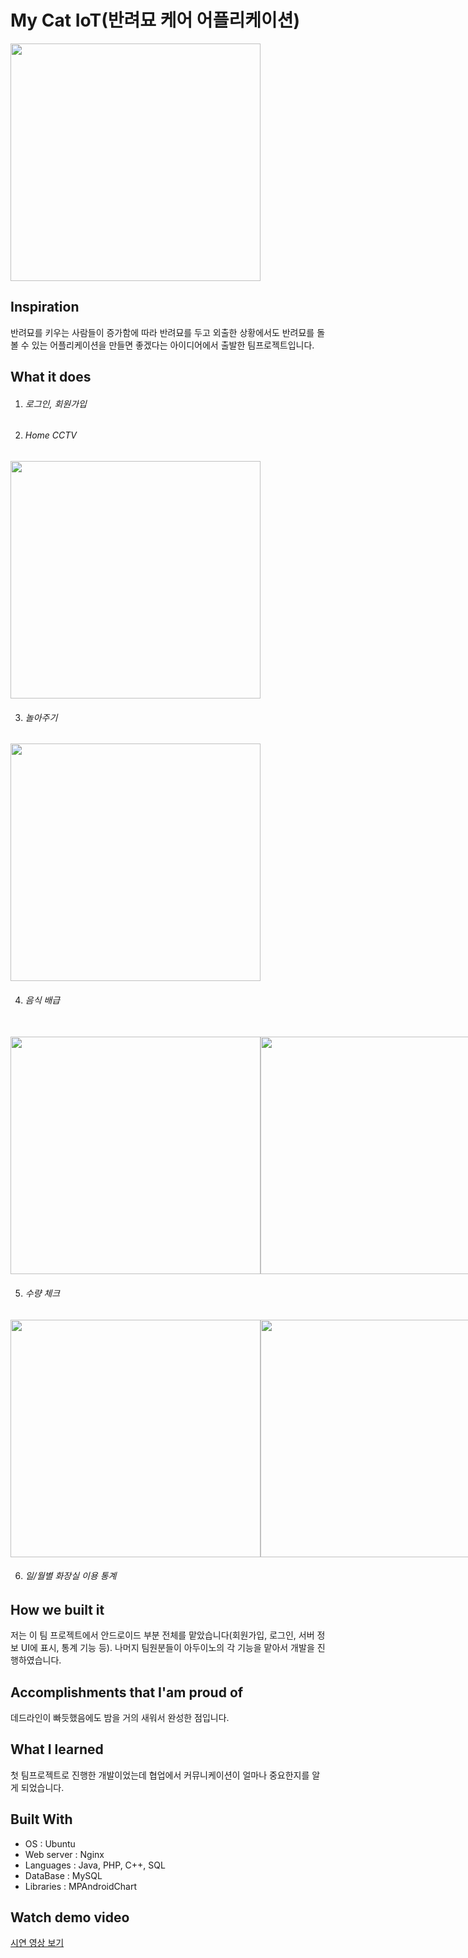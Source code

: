 # My Cat IoT(반려묘 케어 어플리케이션)

<img width="400" height="380" src="https://user-images.githubusercontent.com/47317129/103030318-e7bcee00-459e-11eb-9d3e-9dee8d4a3315.png" style="display: block" >

## Inspiration

반려묘를 키우는 사람들이 증가함에 따라 반려묘를 두고 외출한 상황에서도 반려묘를 돌볼 수 있는 어플리케이션을 만들면 좋겠다는 아이디어에서 출발한 팀프로젝트입니다.

## What it does

1. ###### 로그인, 회원가입


2. ###### Home CCTV

<img width="400" height="380" src="https://user-images.githubusercontent.com/47317129/103031035-66fef180-45a0-11eb-83d6-b1a6372710a7.PNG" style="display: block" >

3. ###### 놀아주기

<img width="400" height="380" src="https://user-images.githubusercontent.com/47317129/103031035-66fef180-45a0-11eb-83d6-b1a6372710a7.PNG" style="display: block" >

4. ###### 음식 배급

<br>
<div style="display: flex">
<img width="400" height="380" src="https://user-images.githubusercontent.com/47317129/103030318-e7bcee00-459e-11eb-9d3e-9dee8d4a3315.png"  >
<img width="400" height="380" src="https://user-images.githubusercontent.com/47317129/103031234-c9f08880-45a0-11eb-9d62-2d425b47f024.PNG"  >
<img width="400" height="380" src="https://user-images.githubusercontent.com/47317129/103030906-17202a80-45a0-11eb-9c5c-3f1d4851d06b.PNG">
</div>

5. ###### 수량 체크

<div style="display: flex">
<img width="400" height="380" src="https://user-images.githubusercontent.com/47317129/103031070-7b42ee80-45a0-11eb-9d72-158ae5e6d6b9.PNG"  >
<img width="400" height="380" src="https://user-images.githubusercontent.com/47317129/103031125-9281dc00-45a0-11eb-9419-450ba30e7243.png"  >
<img width="400" height="380" src="https://user-images.githubusercontent.com/47317129/103031127-931a7280-45a0-11eb-899e-6bb0a0072cf0.PNG"  >
</div>

6. ###### 일/월별 화장실 이용 통계

## How we built it

저는 이 팀 프로젝트에서 안드로이드 부분 전체를 맡았습니다(회원가입, 로그인, 서버 정보 UI에 표시, 통계 기능 등).
나머지 팀원분들이 아두이노의 각 기능을 맡아서 개발을 진행하였습니다.

## Accomplishments that I'am proud of

데드라인이 빠듯했음에도 밤을 거의 새워서 완성한 점입니다.

## What I learned

첫 팀프로젝트로 진행한 개발이었는데 협업에서 커뮤니케이션이 얼마나 중요한지를 알게 되었습니다.

## Built With

- OS : Ubuntu
- Web server : Nginx
- Languages : Java, PHP, C++, SQL
- DataBase : MySQL
- Libraries : MPAndroidChart

## Watch demo video

<a href="https://www.youtube.com/watch?v=idzXUUoaMn0" target="_blank">시연 영상 보기</a>
